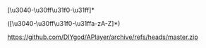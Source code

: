 

[\u3040-\u30ff\u31f0-\u31ff]*

\([\u3040-\u30ff\u31f0-\u31ffa-zA-Z]*\)

https://github.com/DIYgod/APlayer/archive/refs/heads/master.zip

